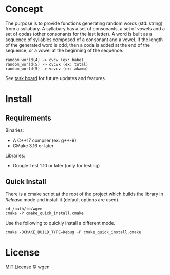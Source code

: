 # Concept #

The purpose is to provide functions generating random words (std::string) from a syllabary.
A syllabary has a set of consonants, a set of vowels and a set of codas (other consonants for the last letter).
A word is built as a sequence of syllables composed of a consonant and a vowel. 
If the length of the generated word is odd, then a coda is added at the end of the sequence,
or a vowel at the beginning of the sequence.

```
random_world(4) -> cvcv (ex: babe)
random_world(5) -> cvcvk (ex: total)
random_world(5) -> vcvcv (ex: akamo)
```

See [task board](https://app.gitkraken.com/glo/board/Xn4ZRDGIwwAqohS0) for future updates and features.

# Install #
## Requirements ##
Binaries:
- A C++17 compiler (ex: g++-9)
- CMake 3.16 or later

Libraries:
- Google Test 1.10 or later (only for testing)

## Quick Install ##
There is a cmake script at the root of the project which builds the library in *Release* mode and install it (default options are used).
```
cd /path/to/wgen
cmake -P cmake_quick_install.cmake
```
Use the following to quickly install a different mode.
```
cmake -DCMAKE_BUILD_TYPE=Debug -P cmake_quick_install.cmake
```

# License

[MIT License](./LICENSE.md) © wgen
